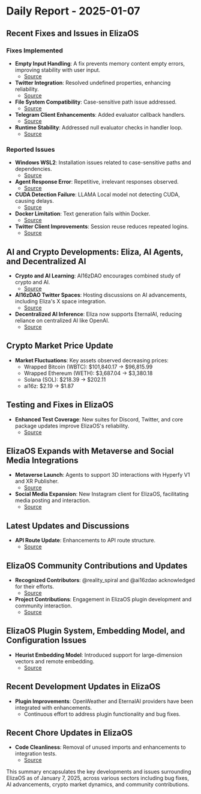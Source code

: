 # Daily Report - 2025-01-07

## Recent Fixes and Issues in ElizaOS

### Fixes Implemented
- **Empty Input Handling**: A fix prevents memory content empty errors, improving stability with user input.
  - [Source](https://github.com/elizaOS/eliza/pull/1919)
- **Twitter Integration**: Resolved undefined properties, enhancing reliability.
  - [Source](https://github.com/elizaOS/eliza/pull/1905)
- **File System Compatibility**: Case-sensitive path issue addressed.
  - [Source](https://github.com/elizaOS/eliza/pull/1892)
- **Telegram Client Enhancements**: Added evaluator callback handlers.
  - [Source](https://github.com/elizaOS/eliza/pull/1908)
- **Runtime Stability**: Addressed null evaluator checks in handler loop.
  - [Source](https://github.com/elizaOS/eliza/pull/1918)

### Reported Issues
- **Windows WSL2**: Installation issues related to case-sensitive paths and dependencies.
  - [Source](https://github.com/elizaOS/eliza/issues/1897)
- **Agent Response Error**: Repetitive, irrelevant responses observed.
  - [Source](https://github.com/elizaOS/eliza/issues/1900)
- **CUDA Detection Failure**: LLAMA Local model not detecting CUDA, causing delays.
  - [Source](https://github.com/elizaOS/eliza/issues/1926)
- **Docker Limitation**: Text generation fails within Docker.
  - [Source](https://github.com/elizaOS/eliza/issues/1925)
- **Twitter Client Improvements**: Session reuse reduces repeated logins.
  - [Source](https://github.com/elizaOS/eliza/pull/1974)

## AI and Crypto Developments: Eliza, AI Agents, and Decentralized AI

- **Crypto and AI Learning**: AI16zDAO encourages combined study of crypto and AI.
  - [Source](https://twitter.com/ai16zdao/status/1876715380044869721)
- **AI16zDAO Twitter Spaces**: Hosting discussions on AI advancements, including Eliza's X space integration.
  - [Source](https://twitter.com/ai16zdao/status/1876520926176796692)
- **Decentralized AI Inference**: Eliza now supports EternalAI, reducing reliance on centralized AI like OpenAI.
  - [Source](https://github.com/elizaOS/eliza/pull/1948)

## Crypto Market Price Update

- **Market Fluctuations**: Key assets observed decreasing prices:
  - Wrapped Bitcoin (WBTC): $101,840.17 → $96,815.99
  - Wrapped Ethereum (WETH): $3,687.04 → $3,380.18
  - Solana (SOL): $218.39 → $202.11
  - ai16z: $2.19 → $1.87

## Testing and Fixes in ElizaOS

- **Enhanced Test Coverage**: New suites for Discord, Twitter, and core package updates improve ElizaOS's reliability.
  - [Source](https://github.com/elizaOS/eliza/pull/1927)

## ElizaOS Expands with Metaverse and Social Media Integrations

- **Metaverse Launch**: Agents to support 3D interactions with Hyperfy V1 and XR Publisher.
  - [Source](https://twitter.com/0xwitchy/status/1876619762182275074)
- **Social Media Expansion**: New Instagram client for ElizaOS, facilitating media posting and interaction.
  - [Source](https://github.com/elizaOS/eliza/pull/1964)

## Latest Updates and Discussions

- **API Route Update**: Enhancements to API route structure.
  - [Source](https://github.com/elizaOS/eliza/pull/1923)

## ElizaOS Community Contributions and Updates

- **Recognized Contributors**: @reality_spiral and @ai16zdao acknowledged for their efforts.
  - [Source](https://twitter.com/0xwitchy/status/1876665062108389770)
- **Project Contributions**: Engagement in ElizaOS plugin development and community interaction.
  - [Source](https://github.com/elizaOS/eliza/issues/1891)

## ElizaOS Plugin System, Embedding Model, and Configuration Issues

- **Heurist Embedding Model**: Introduced support for large-dimension vectors and remote embedding.
  - [Source](https://github.com/elizaOS/eliza/pull/1933)

## Recent Development Updates in ElizaOS

- **Plugin Improvements**: OpenWeather and EternalAI providers have been integrated with enhancements.
  - Continuous effort to address plugin functionality and bug fixes.

## Recent Chore Updates in ElizaOS

- **Code Cleanliness**: Removal of unused imports and enhancements to integration tests.
  - [Source](https://github.com/elizaOS/eliza/pull/1941)

This summary encapsulates the key developments and issues surrounding ElizaOS as of January 7, 2025, across various sectors including bug fixes, AI advancements, crypto market dynamics, and community contributions.
